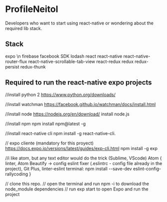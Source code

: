 # ProfileNeitol
Developers who want to start using react-native or wondering about the required lib stack.

## Stack

  expo \n
  firebase
  facebook SDK
  lodash
  react
  react-native
  react-native-router-flux
  react-native-scrollable-tab-view
  react-redux
  redux
  redux-persist
  redux-thunk
  
## Required to run the react-native expo projects

//install python 2
https://www.python.org/downloads/

//install watchman
https://facebook.github.io/watchman/docs/install.html

//install node
https://nodejs.org/en/download/
install node.js

//install npm
npm install npm@latest -g

//install react-native cli
npm install -g react-native-cli.

// expo cliente (mandatory for this proyect)
https://docs.expo.io/versions/latest/guides/exp-cli.html
npm install -g exp

//i like atom, but any text editor would do the trick (Sublime, VScode) 
Atom {
  linter,
  Atom Beautify -> config eslint fixer (.eslintrc - config file already in the project),
  Git Plus,
  linter-eslint
  terminal: npm install --save-dev eslint-config-rallycoding
}

// clone this repo.
// open the terminal and run npm -i to download the node_module dependencies
// run exp start to open Expo and run the project
